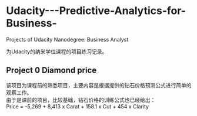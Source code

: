 # Udacity---Predictive-Analytics-for-Business-
Projects of Udacity Nanodegree:  Business Analyst

为Udacity的纳米学位课程的项目练习记录。

## Project 0 Diamond price

该项目为课程前的熟悉项目，主要内容是根据提供的钻石价格预测公式进行简单的观察工作。  
由于是课前的项目，比较基础，钻石价格的训练公式也已经给出：  
Price = -5,269 + 8,413 x Carat + 158.1 x Cut + 454 x Clarity
